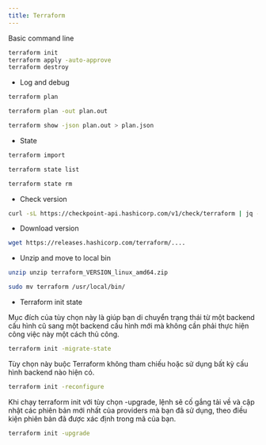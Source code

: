 ```yaml
---
title: Terraform
---
```



Basic command line

```bash
terraform init
terraform apply -auto-approve
terraform destroy
```

- Log and debug

```bash
terraform plan

terraform plan -out plan.out

terraform show -json plan.out > plan.json
```

- State

```bash
terraform import

terraform state list

terraform state rm
```

- Check version

```bash
curl -sL https://checkpoint-api.hashicorp.com/v1/check/terraform | jq -r '.current_version'
```

- Download version

```bash
wget https://releases.hashicorp.com/terraform/....
```

- Unzip and move to local bin

```bash
unzip unzip terraform_VERSION_linux_amd64.zip

sudo mv terraform /usr/local/bin/
```

- Terraform init state

Mục đích của tùy chọn này là giúp bạn di chuyển trạng thái từ một backend cấu hình cũ sang một backend cấu hình mới mà không cần phải thực hiện công việc này một cách thủ công.

```bash
terraform init -migrate-state
```

Tùy chọn này buộc Terraform không tham chiếu hoặc sử dụng bất kỳ cấu hình backend nào hiện có.

```bash
terraform init -reconfigure
```

Khi chạy terraform init với tùy chọn -upgrade, lệnh sẽ cố gắng tải về và cập nhật các phiên bản mới nhất của providers mà bạn đã sử dụng, theo điều kiện phiên bản đã được xác định trong mã của bạn.

```bash
terraform init -upgrade
```
